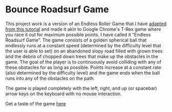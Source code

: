 # Bounce Roadsurf Game
This project work is a version of an Endless Roller Game that I have [adapted from this tutorial](https://gamedevelopment.tutsplus.com/tutorials/creating-a-simple-3d-endless-runner-game-using-three-js--cms-29157) and made it akin to Google Chrome's T-Rex game where you race it out for maximum possible points. I have called it “Endless Roadsurf Game”.
The game consists of a golden spherical ball that endlessly runs at a constant speed (determined by the difficulty level that the user is able to set) on an abandoned slopy road filled with grown trees and the debris of chopped down trees that make up the obstacles in the game. The goal of the player is to continuously avoid colliding with any of these obstacles for as long as possible. Points increase at a constant rate (also determined by the difficulty level) and the game ends when the ball runs into any of the obstacles on the path.

The game is played completely with the left, right, and up (or spacebar) arrow keys on the keyboard with no mouse interaction.

Get a taste of the game [here](https://sapienzainteractivegraphicscourse.github.io/finalproject-ig_brg/)